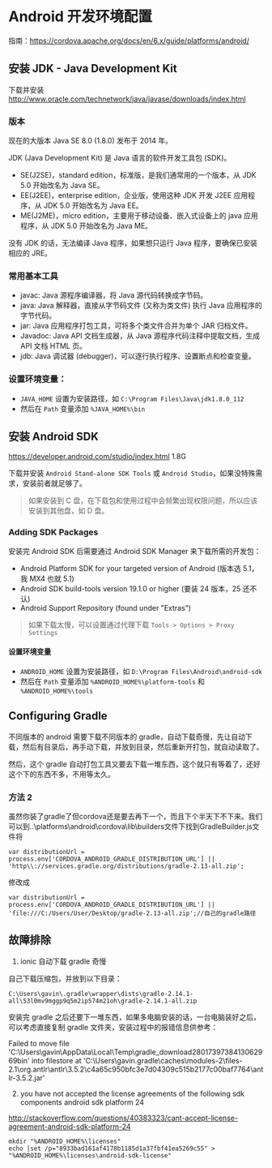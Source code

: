# Android 开发环境配置

指南：https://cordova.apache.org/docs/en/6.x/guide/platforms/android/

## 安装 JDK - Java Development Kit

下载并安装 http://www.oracle.com/technetwork/java/javase/downloads/index.html

### 版本

现在的大版本 Java SE 8.0 (1.8.0) 发布于 2014 年。

JDK (Java Development Kit) 是 Java 语言的软件开发工具包 (SDK)。

* SE(J2SE)，standard edition，标准版，是我们通常用的一个版本，从 JDK 5.0 开始改名为 Java SE。
* EE(J2EE)，enterprise edition，企业版，使用这种 JDK 开发 J2EE 应用程序，从 JDK 5.0 开始改名为 Java EE。
* ME(J2ME)，micro edition，主要用于移动设备、嵌入式设备上的 java 应用程序，从 JDK 5.0 开始改名为 Java ME。

没有 JDK 的话，无法编译 Java 程序，如果想只运行 Java 程序，要确保已安装相应的 JRE。

### 常用基本工具

* javac: Java 源程序编译器，将 Java 源代码转换成字节码。
* java: Java 解释器，直接从字节码文件 (又称为类文件) 执行 Java 应用程序的字节代码。
* jar: Java 应用程序打包工具，可将多个类文件合并为单个 JAR 归档文件。
* Javadoc: Java API 文档生成器，从 Java 源程序代码注释中提取文档，生成 API 文档 HTML 页。
* jdb: Java 调试器 (debugger)，可以逐行执行程序、设置断点和检查变量。

### 设置环境变量：

* `JAVA_HOME` 设置为安装路径，如 `C:\Program Files\Java\jdk1.8.0_112`
* 然后在 `Path` 变量添加 `%JAVA_HOME%\bin`

## 安装 Android SDK

https://developer.android.com/studio/index.html 1.8G

下载并安装 `Android Stand-alone SDK Tools` 或 `Android Studio`，如果没特殊需求，安装前者就足够了。

> 如果安装到 C 盘，在下载包和使用过程中会频繁出现权限问题，所以应该安装到其他盘，如 D 盘。

### Adding SDK Packages

安装完 Android SDK 后需要通过 Android SDK Manager 来下载所需的开发包：

* Android Platform SDK for your targeted version of Android (版本选 5.1，我 MX4 也就 5.1)
* Android SDK build-tools version 19.1.0 or higher (要装 24 版本，25 还不认)
* Android Support Repository (found under "Extras")

> 如果下载太慢，可以设置通过代理下载 `Tools > Options > Proxy Settings`

#### 设置环境变量

* `ANDROID_HOME` 设置为安装路径，如 `D:\Program Files\Android\android-sdk`
* 然后在 `Path` 变量添加 `%ANDROID_HOME%\platform-tools` 和 `%ANDROID_HOME%\tools`

## Configuring Gradle

不同版本的 android 需要下载不同版本的 gradle，自动下载奇慢，先让自动下载，然后有目录后，再手动下载，并放到目录，然后重新开打包，就自动读取了。

然后，这个 gradle 自动打包工具又要去下载一堆东西，这个就只有等着了，还好这个下的东西不多，不用等太久。

### 方法 2

虽然你装了gradle了但cordova还是要去再下一个，而且下个半天下不下来。我们可以到..\platforms\android\cordova\lib\builders文件下找到GradleBuilder.js文件将

```
var distributionUrl = process.env['CORDOVA_ANDROID_GRADLE_DISTRIBUTION_URL'] || 'http\\://services.gradle.org/distributions/gradle-2.13-all.zip';
```
修改成
```
var distributionUrl = process.env['CORDOVA_ANDROID_GRADLE_DISTRIBUTION_URL'] || 'file:///C:/Users/User/Desktop/gradle-2.13-all.zip';//自己的gradle路径
```


## 故障排除

1. ionic 自动下载 gradle 奇慢

自己下载压缩包，并放到以下目录：

```
C:\Users\gavin\.gradle\wrapper\dists\gradle-2.14.1-all\53l0mv9mggp9q5m2ip574m21oh\gradle-2.14.1-all.zip
```

安装完 gradle 之后还要下一堆东西，如果多电脑安装的话，一台电脑装好之后，可以考虑直接复制 gradle 文件夹，安装过程中的报错信息供参考：

Failed to move file 'C:\Users\gavin\AppData\Local\Temp\gradle_download2801739738413062969bin' into filestore at 'C:\Users\gavin\.gradle\caches\modules-2\files-2.1\org.antlr\antlr\3.5.2\c4a65c950bfc3e7d04309c515b2177c00baf7764\antlr-3.5.2.jar'

2. you have not accepted the license agreements of the following sdk components android sdk platform 24

http://stackoverflow.com/questions/40383323/cant-accept-license-agreement-android-sdk-platform-24

```
mkdir "%ANDROID_HOME%\licenses"
echo |set /p="8933bad161af4178b1185d1a37fbf41ea5269c55" > "%ANDROID_HOME%\licenses\android-sdk-license"
```
